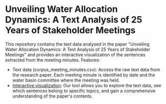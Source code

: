 # Unveiling Water Allocation Dynamics: A Text Analysis of 25 Years of Stakeholder Meetings

This repository contains the text data analysed in the paper "Unveiling Water Allocation Dynamics: A Text Analysis of 25 Years of Stakeholder Meetings" and provides an interactive visualization of the sentences extracted from the meeting minutes. 
Features:
- Text data (corpus_meeting_minutes.csv): Access the raw text data from the research paper. Each meeting minute is identified by date and the water basin committee where the meeting was held.
- [Interactive visualization](https://taiscarvalho.github.io/water-meet-mining/): Our tool allows you to explore the text data, see which sentences belong to specific topics, and gain a comprehensive understanding of the paper's contents.
